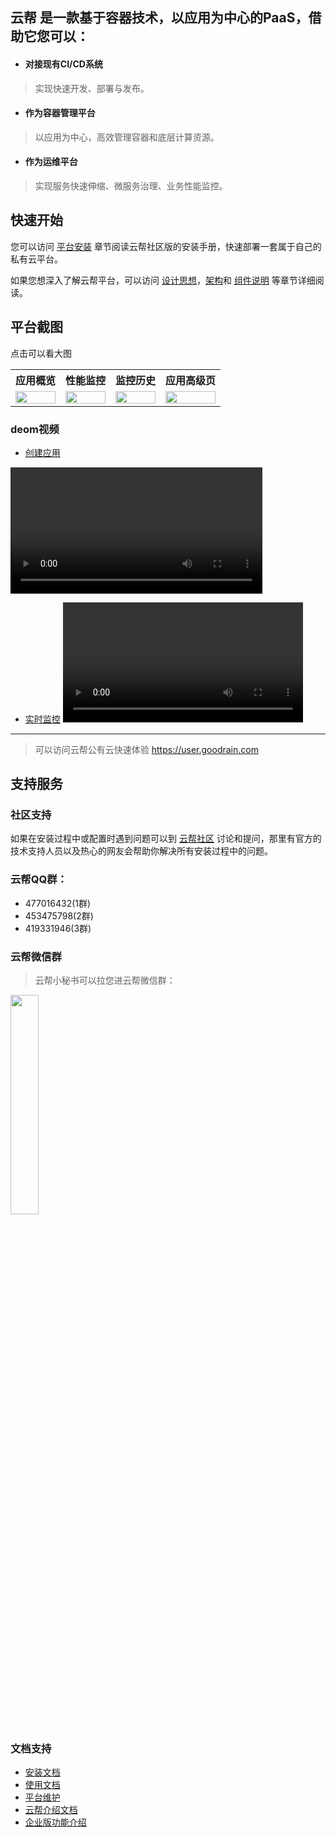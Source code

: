 ## 云帮 是一款基于容器技术，以应用为中心的PaaS，借助它您可以：

- #### 对接现有CI/CD系统
> 实现快速开发、部署与发布。

- #### 作为容器管理平台
> 以应用为中心，高效管理容器和底层计算资源。

- #### 作为运维平台
> 实现服务快速伸缩、微服务治理、业务性能监控。


## 快速开始
您可以访问 [平台安装](平台安装.md) 章节阅读云帮社区版的安装手册，快速部署一套属于自己的私有云平台。

如果您想深入了解云帮平台，可以访问 [设计思想](设计思想.md)，[架构](架构.md)和 [组件说明](组件说明.md) 等章节详细阅读。



## 平台截图
点击可以看大图
<table>
<tr><th>应用概览</th><th>性能监控</th><th>监控历史</th><th>应用高级页</th></tr>
<tr><td><a href="http://7xihe6.com1.z0.glb.clouddn.com/new_cloudbang_ds.png"><img src="http://7xihe6.com1.z0.glb.clouddn.com/new_cloudbang_ds.png" width="100%"/></a></td>

<td><a href="http://7xihe6.com1.z0.glb.clouddn.com/new_cloudbang_realtime.png"><img src="http://7xihe6.com1.z0.glb.clouddn.com/new_cloudbang_realtime.png" width="100%"/></a></td>

<td><a href="http://7xihe6.com1.z0.glb.clouddn.com/new_cloudbang_zst.png" ><img src="http://7xihe6.com1.z0.glb.clouddn.com/new_cloudbang_zst.png" width="100%"/></a></td>

<td><a href="http://ojfzu47n9.bkt.clouddn.com/20170322149015212821489.png" ><img src="http://ojfzu47n9.bkt.clouddn.com/20170322149015212821489.png" width="100%"/></a></td></tr>

</table>


### deom视频
- [创建应用](http://www.goodrain.com/images/video/newapp.mp4)

<video src="http://www.goodrain.com/images/video/newapp.mp4" style="width:80%;" controls="controls"></video>

- [实时监控](http://www.goodrain.com/images/video/performance.mp4)
<video src="http://www.goodrain.com/images/video/performance.mp4" style="width:80%;" controls="controls"></video>


-----

> 可以访问云帮公有云快速体验 https://user.goodrain.com


## 支持服务

### 社区支持

如果在安装过程中或配置时遇到问题可以到 [云帮社区](http://t.goodrain.com/yb) 讨论和提问，那里有官方的技术支持人员以及热心的网友会帮助你解决所有安装过程中的问题。

### 云帮QQ群：
- 477016432(1群)  
- 453475798(2群)  
- 419331946(3群)


### 云帮微信群
> 云帮小秘书可以拉您进云帮微信群：

<img src="http://ojfzu47n9.bkt.clouddn.com/2017032214901508126968.jpg" width="30%" />

### 文档支持
- [安装文档](http://doc.goodrain.com/cloudbang-community-install/247616)
- [使用文档](http://doc.goodrain.com/usage)
- [平台维护](http://doc.goodrain.com/cloudbang-community-install/215655)
- [云帮介绍文档](http://doc.goodrain.com/cloudbang-intro)
- [企业版功能介绍](http://doc.goodrain.com/cloudbang-enterprise)
